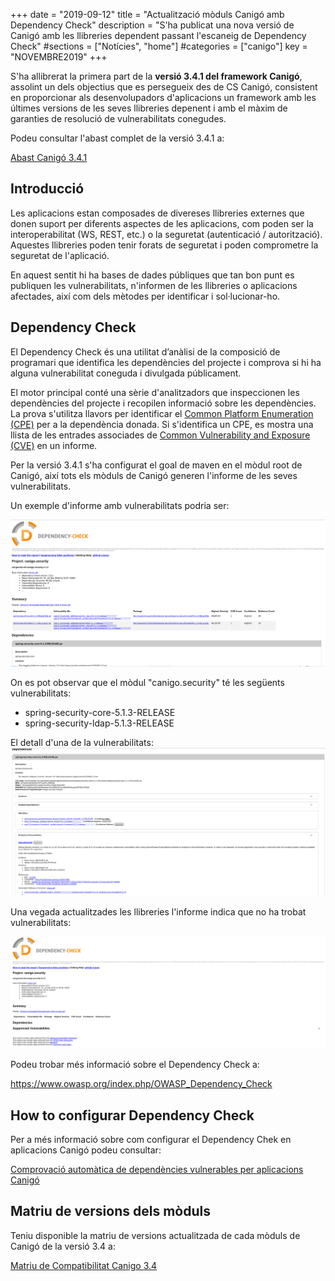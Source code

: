 +++
date        = "2019-09-12"
title       = "Actualització mòduls Canigó amb Dependency Check"
description = "S'ha publicat una nova versió de Canigó amb les llibreries dependent passant l'escaneig de Dependency Check"
#sections    = ["Notícies", "home"]
#categories  = ["canigo"]
key         = "NOVEMBRE2019"
+++

S'ha allibrerat la primera part de la **versió 3.4.1 del framework Canigó**, assolint un dels objectius que es persegueix des de CS Canigó, consistent en proporcionar als desenvolupadors d'aplicacions un framework amb les últimes versions de les seves llibreries depenent i amb el màxim de garanties de resolució de vulnerabilitats conegudes.

Podeu consultar l'abast complet de la versió 3.4.1 a:

[Abast Canigó 3.4.1](https://cstd.ctti.gencat.cat/jiracstd/issues/?jql=project%20%3D%20CAN%20AND%20fixVersion%20%3D%203.4.1)

## Introducció

Les aplicacions estan composades de divereses llibreries externes que donen suport per diferents aspectes de les aplicacions, com poden ser la interoperabilitat (WS, REST, etc.) o la seguretat (autenticació / autorització). Aquestes llibreries poden tenir forats de seguretat i poden comprometre la seguretat de l'aplicació.

En aquest sentit hi ha bases de dades públiques que tan bon punt es publiquen les vulnerabilitats, n'informen de les llibreries o aplicacions afectades, així com dels mètodes per identificar i sol·lucionar-ho.

## Dependency Check

El Dependency Check és una utilitat d’anàlisi de la composició de programari que identifica les dependències del projecte i comprova si hi ha alguna vulnerabilitat coneguda i divulgada públicament.

El motor principal conté una sèrie d'analitzadors que inspeccionen les dependències del projecte i recopilen informació sobre les dependències. La prova s'utilitza llavors per identificar el [Common Platform Enumeration (CPE)](https://nvd.nist.gov/products/cpe) per a la dependència donada. Si s'identifica un CPE, es mostra una llista de les entrades associades de [Common Vulnerability and Exposure (CVE)](https://cve.mitre.org/) en un informe.

Per la versió 3.4.1 s'ha configurat el goal de maven en el mòdul root de Canigó, així tots els mòduls de Canigó generen l'informe de les seves vulnerabilitats.

Un exemple d'informe amb vulnerabilitats podria ser:

![Exemple informe vulnerabilitats](/images/news/2019-09-12-Actualitzacio_moduls_Canigo_Dependency_check_vulnerabilities-report.png)

On es pot observar que el mòdul "canigo.security" té les següents vulnerabilitats:

- spring-security-core-5.1.3-RELEASE
- spring-security-ldap-5.1.3-RELEASE

El detall d'una de la vulnerabilitats:
![Exemple detall informe vulnerabilitats](/images/news/2019-09-12-Actualitzacio_moduls_Canigo_Dependency_check_vulnerabilities-report-detail.png)

Una vegada actualitzades les llibreries l'informe indica que no ha trobat vulnerabilitats:

![Exemple després actualització informe vulnerabilitats](/images/news/2019-09-12-Actualitzacio_moduls_Canigo_Dependency_check_vulnerabilities-report-after.png)

Podeu trobar més informació sobre el Dependency Check a:

https://www.owasp.org/index.php/OWASP_Dependency_Check

## How to configurar Dependency Check

Per a més informació sobre com configurar el Dependency Chek en aplicacions Canigó podeu consultar:

[Comprovació automàtica de dependències vulnerables per aplicacions Canigó](/drafts/2019-08-13-Howto-Dependency-check/)

## Matriu de versions dels mòduls

Teniu disponible la matriu de versions actualitzada de cada mòduls de Canigó de la versió 3.4 a:

[Matriu de Compatibilitat Canigo 3.4](/canigo-download-related/matrius-compatibilitats/)
